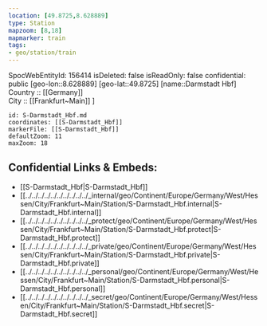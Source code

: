 ```yaml
---
location: [49.8725,8.628889] 
type: Station 
mapzoom: [8,18] 
mapmarker: train 
tags:
- geo/station/train
---
```

SpocWebEntityId: 156414
isDeleted: false
isReadOnly: false
confidential: public
[geo-lon::8.628889] 
[geo-lat::49.8725] 
[name::Darmstadt Hbf] 
Country :: [[Germany]]  
City :: [[Frankfurt~Main]] ] 


```leaflet
id: S-Darmstadt_Hbf.md
coordinates: [[S-Darmstadt_Hbf]] 
markerFile: [[S-Darmstadt_Hbf]] 
defaultZoom: 11 
maxZoom: 18
```


## Confidential Links & Embeds: 
- [[S-Darmstadt_Hbf|S-Darmstadt_Hbf]] 
- [[../../../../../../../../../../_internal/geo/Continent/Europe/Germany/West/Hessen/City/Frankfurt~Main/Station/S-Darmstadt_Hbf.internal|S-Darmstadt_Hbf.internal]] 
- [[../../../../../../../../../../_protect/geo/Continent/Europe/Germany/West/Hessen/City/Frankfurt~Main/Station/S-Darmstadt_Hbf.protect|S-Darmstadt_Hbf.protect]] 
- [[../../../../../../../../../../_private/geo/Continent/Europe/Germany/West/Hessen/City/Frankfurt~Main/Station/S-Darmstadt_Hbf.private|S-Darmstadt_Hbf.private]] 
- [[../../../../../../../../../../_personal/geo/Continent/Europe/Germany/West/Hessen/City/Frankfurt~Main/Station/S-Darmstadt_Hbf.personal|S-Darmstadt_Hbf.personal]] 
- [[../../../../../../../../../../_secret/geo/Continent/Europe/Germany/West/Hessen/City/Frankfurt~Main/Station/S-Darmstadt_Hbf.secret|S-Darmstadt_Hbf.secret]] 
